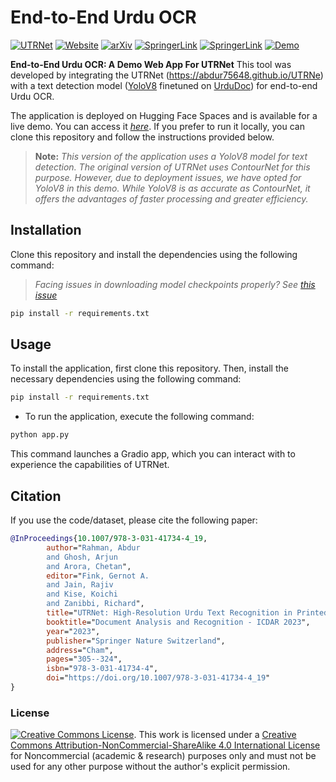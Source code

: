# End-to-End Urdu OCR

[![UTRNet](https://img.shields.io/badge/UTRNet:%20High--Resolution%20Urdu%20Text%20Recognition-blueviolet?logo=github&style=flat-square)](https://github.com/abdur75648/UTRNet-High-Resolution-Urdu-Text-Recognition)
[![Website](https://img.shields.io/badge/Website-Visit%20Here-darkgreen?style=flat-square)](https://abdur75648.github.io/UTRNet/)
[![arXiv](https://img.shields.io/badge/arXiv-2306.15782-darkred.svg)](https://arxiv.org/abs/2306.15782)
[![SpringerLink](https://img.shields.io/badge/Springer-Page-darkblue.svg)](https://link.springer.com/chapter/10.1007/978-3-031-41734-4_19)
[![SpringerLink](https://img.shields.io/badge/Springer-PDF-blue.svg)](https://rdcu.be/dkbIF)
[![Demo](https://img.shields.io/badge/Demo-Online-brightgreen.svg)](https://abdur75648-urduocr-utrnet.hf.space)

**End-to-End Urdu OCR: A Demo Web App For UTRNet**
This tool was developed by integrating the UTRNet (https://abdur75648.github.io/UTRNe) with a text detection model ([YoloV8](https://docs.ultralytics.com/) finetuned on [UrduDoc](https://paperswithcode.com/dataset/urdudoc)) for end-to-end Urdu OCR.

The application is deployed on Hugging Face Spaces and is available for a live demo. You can access it *[here](https://abdur75648-urduocr-utrnet.hf.space)*. If you prefer to run it locally, you can clone this repository and follow the instructions provided below.

> **Note:** *This version of the application uses a YoloV8 model for text detection. The original version of UTRNet uses ContourNet for this purpose. However, due to deployment issues, we have opted for YoloV8 in this demo. While YoloV8 is as accurate as ContourNet, it offers the advantages of faster processing and greater efficiency.*

## Installation

Clone this repository and install the dependencies using the following command:
> *Facing issues in downloading model checkpoints properly? See [this issue](https://github.com/abdur75648/End-To-End-Urdu-OCR-WebApp/issues/1#issuecomment-1920816798)*
```bash
pip install -r requirements.txt
```

## Usage
To install the application, first clone this repository. Then, install the necessary dependencies using the following command:
```bash
pip install -r requirements.txt
```

* To run the application, execute the following command:
```bash
python app.py
```

This command launches a Gradio app, which you can interact with to experience the capabilities of UTRNet.

## Citation
If you use the code/dataset, please cite the following paper:

```BibTeX
@InProceedings{10.1007/978-3-031-41734-4_19,
		author="Rahman, Abdur
		and Ghosh, Arjun
		and Arora, Chetan",
		editor="Fink, Gernot A.
		and Jain, Rajiv
		and Kise, Koichi
		and Zanibbi, Richard",
		title="UTRNet: High-Resolution Urdu Text Recognition in Printed Documents",
		booktitle="Document Analysis and Recognition - ICDAR 2023",
		year="2023",
		publisher="Springer Nature Switzerland",
		address="Cham",
		pages="305--324",
		isbn="978-3-031-41734-4",
		doi="https://doi.org/10.1007/978-3-031-41734-4_19"
}
```

### License
[![Creative Commons License](https://i.creativecommons.org/l/by-nc-sa/4.0/88x31.png)](http://creativecommons.org/licenses/by-nc-sa/4.0/). This work is licensed under a [Creative Commons Attribution-NonCommercial-ShareAlike 4.0 International License](http://creativecommons.org/licenses/by-nc-sa/4.0/) for Noncommercial (academic & research) purposes only and must not be used for any other purpose without the author's explicit permission.

